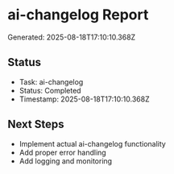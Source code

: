# ai-changelog Report

Generated: 2025-08-18T17:10:10.368Z

## Status
- Task: ai-changelog
- Status: Completed
- Timestamp: 2025-08-18T17:10:10.368Z

## Next Steps
- Implement actual ai-changelog functionality
- Add proper error handling
- Add logging and monitoring
